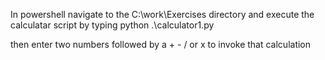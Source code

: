 In powershell navigate to the C:\work\Exercises directory and execute the calculatar script by typing 
python .\calculator1.py

then enter two numbers followed by a + - / or x to invoke that calculation